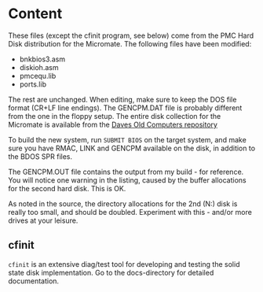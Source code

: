 # Content
These files (except the cfinit program, see below) come from the PMC Hard Disk distribution for the Micromate. The following files have been modified:
- bnkbios3.asm
- diskioh.asm
- pmcequ.lib
- ports.lib

The rest are unchanged. When editing, make sure to keep the DOS file format (CR+LF line endings). The GENCPM.DAT file is probably different from the one in the floppy setup. The entire disk collection for the Micromate is available from the [Daves Old Computers repository](http://dunfield.classiccmp.org/img/index.htm)

To build the new system, run `SUBMIT BIOS` on the target system, and make sure you have RMAC, LINK and GENCPM available on the disk, in addition to the BDOS SPR files.

The GENCPM.OUT file contains the output from my build - for reference. You will notice one warning in the listing, caused by the buffer allocations for the second hard disk. This is OK. 

As noted in the source, the directory allocations for the 2nd (N:) disk is really too small, and should be doubled. Experiment with this - and/or more drives at your leisure.

## cfinit
`cfinit` is an extensive diag/test tool for developing and testing the solid state disk implementation. Go to the docs-directory for detailed documentation.
